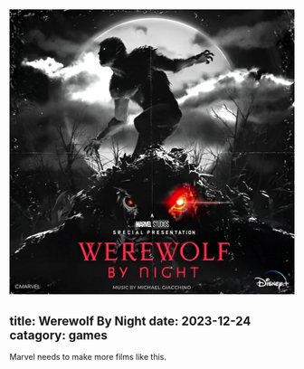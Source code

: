 ![Werewolf by Night](/public/images/werewolfbynight.png)
---
title: Werewolf By Night
date: 2023-12-24
catagory: games
---
Marvel needs to make more films like this.